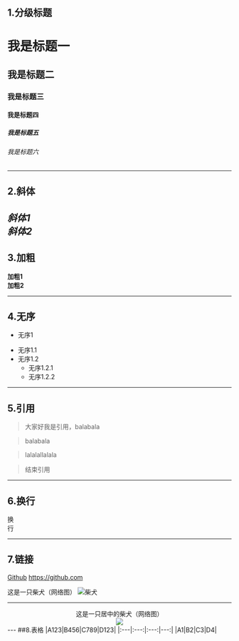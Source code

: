 ## 1.分级标题

# 我是标题一
## 我是标题二
### 我是标题三
#### 我是标题四
##### 我是标题五
###### 我是标题六

---
## 2.斜体  
  *斜体1*  
  _斜体2_   
  ---
## 3.加粗  
**加粗1**  
__加粗2__  

---

## 4.无序
-  无序1
 + 无序1.1
 + 无序1.2
     *  无序1.2.1
     *  无序1.2.2

---

## 5.引用
> 大家好我是引用，balabala 

> balabala 

> lalalallalala 

> 结束引用

---

## 6.换行
换  
行  

---

## 7.链接
[Github](https://github.com)
<https://github.com>

这是一只柴犬（网络图）
![柴犬](http://image3.cnpp.cn/upload2/goodpic/20140412/img_277945_3_27.jpg_800_600.jpg)

---   
<center>这是一只居中的柴犬（网络图）</center>


<center>
    <img src="http://www.cnr.cn/ent/list/20160323/W020160323549820098072.jpg">
</center>
---
##8.表格
|A123|B456|C789|D123|
|:---|:---:|:---:|---:|
|A1|B2|C3|D4|
